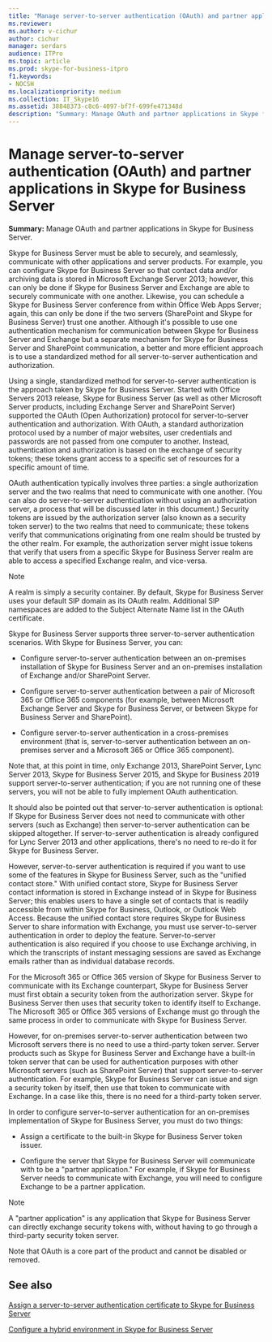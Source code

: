 ```yaml
---
title: "Manage server-to-server authentication (OAuth) and partner applications in Skype for Business Server"
ms.reviewer: 
ms.author: v-cichur
author: cichur
manager: serdars
audience: ITPro
ms.topic: article
ms.prod: skype-for-business-itpro
f1.keywords:
- NOCSH
ms.localizationpriority: medium
ms.collection: IT_Skype16
ms.assetid: 38848373-c8c6-4097-bf7f-699fe471348d
description: "Summary: Manage OAuth and partner applications in Skype for Business Server."
---
```


# Manage server-to-server authentication (OAuth) and partner applications in Skype for Business Server
 
**Summary:** Manage OAuth and partner applications in Skype for Business Server.
  
Skype for Business Server must be able to securely, and seamlessly, communicate with other applications and server products. For example, you can configure Skype for Business Server so that contact data and/or archiving data is stored in Microsoft Exchange Server 2013; however, this can only be done if Skype for Business Server and Exchange are able to securely communicate with one another. Likewise, you can schedule a Skype for Business Server conference from within Office Web Apps Server; again, this can only be done if the two servers (SharePoint and Skype for Business Server) trust one another. Although it's possible to use one authentication mechanism for communication between Skype for Business Server and Exchange but a separate mechanism for Skype for Business Server and SharePoint communication, a better and more efficient approach is to use a standardized method for all server-to-server authentication and authorization.
  
Using a single, standardized method for server-to-server authentication is the approach taken by Skype for Business Server. Started with Office Servers 2013 release, Skype for Business Server (as well as other Microsoft Server products, including Exchange Server and SharePoint Server) supported the OAuth (Open Authorization) protocol for server-to-server authentication and authorization. With OAuth, a standard authorization protocol used by a number of major websites, user credentials and passwords are not passed from one computer to another. Instead, authentication and authorization is based on the exchange of security tokens; these tokens grant access to a specific set of resources for a specific amount of time.
  
OAuth authentication typically involves three parties: a single authorization server and the two realms that need to communicate with one another. (You can also do server-to-server authentication without using an authorization server, a process that will be discussed later in this document.) Security tokens are issued by the authorization server (also known as a security token server) to the two realms that need to communicate; these tokens verify that communications originating from one realm should be trusted by the other realm. For example, the authorization server might issue tokens that verify that users from a specific Skype for Business Server realm are able to access a specified Exchange realm, and vice-versa.
  
> [!NOTE]
> A realm is simply a security container. By default, Skype for Business Server uses your default SIP domain as its OAuth realm. Additional SIP namespaces are added to the Subject Alternate Name list in the OAuth certificate. 
  
Skype for Business Server supports three server-to-server authentication scenarios. With Skype for Business Server, you can:
  
- Configure server-to-server authentication between an on-premises installation of Skype for Business Server and an on-premises installation of Exchange and/or SharePoint Server.
    
- Configure server-to-server authentication between a pair of Microsoft 365 or Office 365 components (for example, between Microsoft Exchange Server and Skype for Business Server, or between Skype for Business Server and SharePoint).
    
- Configure server-to-server authentication in a cross-premises environment (that is, server-to-server authentication between an on-premises server and a Microsoft 365 or Office 365 component).
    
Note that, at this point in time, only Exchange 2013, SharePoint Server, Lync Server 2013, Skype for Business Server 2015, and Skype for Business 2019 support server-to-server authentication; if you are not running one of these servers, you will not be able to fully implement OAuth authentication.
  
It should also be pointed out that server-to-server authentication is optional: If Skype for Business Server does not need to communicate with other servers (such as Exchange) then server-to-server authentication can be skipped altogether. If server-to-server authentication is already configured for Lync Server 2013 and other applications, there's no need to re-do it for Skype for Business Server. 
  
However, server-to-server authentication is required if you want to use some of the features in Skype for Business Server, such as the "unified contact store." With unified contact store, Skype for Business Server contact information is stored in Exchange instead of in Skype for Business Server; this enables users to have a single set of contacts that is readily accessible from within Skype for Business, Outlook, or Outlook Web Access. Because the unified contact store requires Skype for Business Server to share information with Exchange, you must use server-to-server authentication in order to deploy the feature. Server-to-server authentication is also required if you choose to use Exchange archiving, in which the transcripts of instant messaging sessions are saved as Exchange emails rather than as individual database records.
  
For the Microsoft 365 or Office 365 version of Skype for Business Server to communicate with its Exchange counterpart, Skype for Business Server must first obtain a security token from the authorization server. Skype for Business Server then uses that security token to identify itself to Exchange. The Microsoft 365 or Office 365 versions of Exchange must go through the same process in order to communicate with Skype for Business Server.
  
However, for on-premises server-to-server authentication between two Microsoft servers there is no need to use a third-party token server. Server products such as Skype for Business Server and Exchange have a built-in token server that can be used for authentication purposes with other Microsoft servers (such as SharePoint Server) that support server-to-server authentication. For example, Skype for Business Server can issue and sign a security token by itself, then use that token to communicate with Exchange. In a case like this, there is no need for a third-party token server.
  
In order to configure server-to-server authentication for an on-premises implementation of Skype for Business Server, you must do two things:
  
- Assign a certificate to the built-in Skype for Business Server token issuer.
    
- Configure the server that Skype for Business Server will communicate with to be a "partner application." For example, if Skype for Business Server needs to communicate with Exchange, you will need to configure Exchange to be a partner application.
    
> [!NOTE]
> A "partner application" is any application that Skype for Business Server can directly exchange security tokens with, without having to go through a third-party security token server. 
  
Note that OAuth is a core part of the product and cannot be disabled or removed.
  
## See also

[Assign a server-to-server authentication certificate to Skype for Business Server](assign-a-server-to-server-certificate.md)
  
[Configure a hybrid environment in Skype for Business Server](configure-a-hybrid-environment.md)
